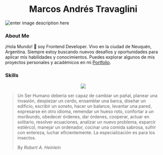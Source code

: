 <h1 align="center">Marcos Andrés Travaglini</h1>

![enter image description here](https://user-images.githubusercontent.com/74038190/225813708-98b745f2-7d22-48cf-9150-083f1b00d6c9.gif)

### About Me
¡Hola Mundo! 👋 soy Frontend Developer. Vivo en la ciudad de Neuquén, Argentina. Siempre estoy buscando nuevos desafíos y oportunidades para aplicar mis habilidades y conocimientos. Puedes explorar algunos de mis proyectos personales y académicos en mi [Portfolio](https://marcostravaglini-portfolio.vercel.app/).

### Skills
<p align="center">
  <a href="https://skillicons.dev">
    <img src="https://skillicons.dev/icons?i=html,css,js,php,react,sass,styledcomponents,bootstrap,tailwind,ts,figma,ps,vite" />
  </a>
</p>


> Un Ser Humano debería ser capaz de cambiar un pañal, planear una invasión, despiezar un cerdo, ensamblar una barca, diseñar un edificio, escribir un soneto, hacer un balance, levantar una pared, expresarse en otro idioma, remendar un hueso roto, confortar a un moribundo, obedecer órdenes, dar órdenes, cooperar, actuar en solitario, resolver ecuaciones, analizar un nuevo problema, esparcir estiércol, manejar un ordenador, cocinar una comida sabrosa, sufrir con entereza, luchar eficientemente. La especialización es para los insectos.
>
> By _Robert A. Heinlein_

